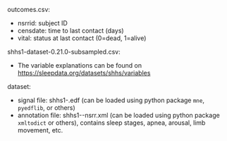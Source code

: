 outcomes.csv:
- nsrrid: subject ID
- censdate: time to last contact (days)
- vital: status at last contact (0=dead, 1=alive)

shhs1-dataset-0.21.0-subsampled.csv:
- The variable explanations can be found on https://sleepdata.org/datasets/shhs/variables

dataset:
- signal file: shhs1-<subject ID>.edf (can be loaded using python package `mne`, `pyedflib`, or others)
- annotation file: shhs1-<subject ID>-nsrr.xml (can be loaded using python package `xmltodict` or others), contains sleep stages, apnea, arousal, limb movement, etc.
